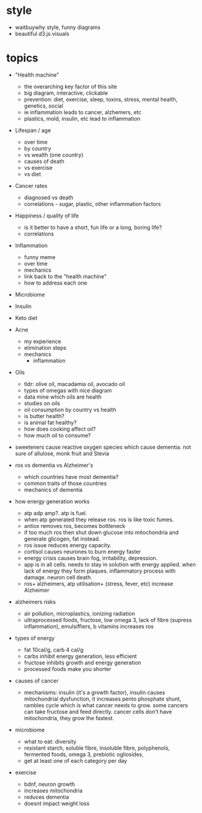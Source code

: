 # style
- waitbuywhy style, funny diagrams
- beautiful d3.js visuals
  
# topics
- "Health machine"
  - the overarching key factor of this site
  - big diagram, interactive, clickable
  - prevention: diet, exercise, sleep, toxins, stress, mental health, genetics, social
  - ie inflammation leads to cancer, alzhemers, etc
  - plastics, mold, insulin, etc lead to inflammation
- Lifespan / age
  - over time
  - by country
  - vs wealth (one country)
  - causes of death
  - vs exercise
  - vs diet
- Cancer rates 
  - diagnosed vs death
  - correlations - sugar, plastic, other inflammation factors
- Happiness / quality of life
  - is it better to have a short, fun life or a long, boring life?
  - correlations
- Inflammation
  - funny meme
  - over time
  - mechanics
  - link back to the "health machine"
  - how to address each one
- Microbiome
- Insulin
- Keto diet
- Acne
  - my experience
  - elimination steps
  - mechanics
    - inflammation
- Oils
  - tldr: olive oil, macadamia oil, avocado oil
  - types of omegas with nice diagram
  - data mine which oils are health
  - studies on oils
  - oil consumption by country vs health
  - is butter health?
  - is animal fat healthy?
  - how does cooking affect oil?
  - how much oil to consume?
- sweeteners cause reactive oxygen species which cause dementia. not sure of allulose, monk fruit and Stevia
- ros vs dementia vs Alzheimer's
  - which countries have most dementia?
  - common traits of those countries
  - mechanics of dementia
- how energy generation works
  - atp adp amp?. atp is fuel.
  - when atp generated they release ros. ros is like toxic fumes.
  - antiox removes ros, becomes bottleneck
  - if too much ros then shut down glucose into mitochondria and generate glicogen, fat instead.
  - ros issue reduces energy capacity. 
  - cortisol causes neurones to burn energy faster
  - energy crisis causes brain fog, irritability, depression. 
  - app is in all cells. needs to stay in solution with energy applied. when lack of energy they form plaques. inflammatory process with damage. neuron cell death. 
  - ros+ alzheimers, atp utilisation+ (stress, fever, etc) increase Alzheimer 

- alzheimers risks
  - air pollution, microplastics, ionizing radiation
  - ultraprocessed foods, fructose, low omega 3, lack of fibre (supress inflammation), emulsiffiers, b vitamins increases ros

- types of energy
  - fat 10cal/g, carb 4 cal/g
  - carbs inhibit energy generation, less efficient
  - fructose inhibits growth and energy generation
  - processed foods make you shorter

- causes of cancer
  - mechanisms: insulin (it's a growth factor), insulin causes mitochondrial dysfunction, it increases pento phosphate shunt, rambles cycle which is what cancer needs to grow. some cancers can take fructose and feed directly. cancer cells don't have mitochondria, they grow the fastest. 

- microbiome
  - what to eat: diversity
  - resistant starch, soluble fibre, insoluble fibre, polyphenols, fermented foods, omega 3, prebiotic ogliosides, 
  - get at least one of each category per day

- exercise
  - bdnf, neuron growth
  - increases mitochondria
  - reduces dementia
  - doesnt impact weight loss

